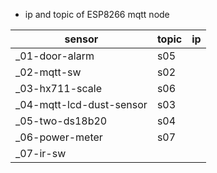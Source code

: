 * ip and topic of ESP8266 mqtt node

| sensor                    | topic | ip |
|---------------------------|-------|----|
| _01-door-alarm            |  s05  |    |
| _02-mqtt-sw               |  s02  |    |
| _03-hx711-scale           |  s06  |    |
| _04-mqtt-lcd-dust-sensor  |  s03  |    |
| _05-two-ds18b20           |  s04  |    |
| _06-power-meter           |  s07  |    |
| _07-ir-sw                 |       |    |


